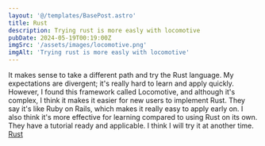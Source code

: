 ```yaml
---
layout: '@/templates/BasePost.astro'
title: Rust
description: Trying rust is more easly with locomotive
pubDate: 2024-05-19T00:19:00Z
imgSrc: '/assets/images/locomotive.png'
imgAlt: 'Trying rust is more easly with locomotive'
---
```


It makes sense to take a different path and try the Rust language. My expectations are divergent; it's really hard to learn and apply quickly. However, I found this framework called Locomotive, and although it's complex, I think it makes it easier for new users to implement Rust. They say it's like Ruby on Rails, which makes it really easy to apply early on. I also think it's more effective for learning compared to using Rust on its own. They have a tutorial ready and applicable. I think I will try it at another time.
<a href="https://loco.rs/docs/getting-started/tour/">Rust</a>
